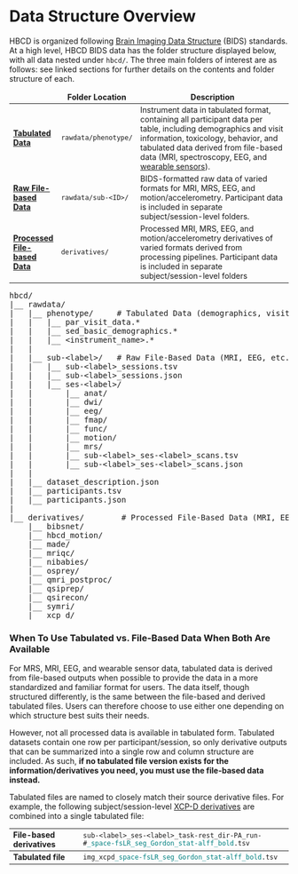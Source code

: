 
# Data Structure Overview
HBCD is organized following [Brain Imaging Data Structure](https://bids-specification.readthedocs.io/en/stable/) (BIDS) standards. At a high level, HBCD BIDS data has the folder structure displayed below, with all data nested under `hbcd/`. The three main folders of interest are as follows: see linked sections for further details on the contents and folder structure of each.

<table class="table-no-vertical-lines" style="width: 100%; border-collapse: collapse; table-layout: fixed; font-size: 14px;">
<thead>
<tr>
<td style="width: 10%;">&nbsp;</td>
<td style="width: 10%; text-align: center;"><b>Folder Location</b></td>
<td style="width: 70%; text-align: center;"><b>Description</b></td>
</tr>
</thead>
<tbody>
<tr>
<td><strong><a href="../phenotypes"><b>Tabulated Data</b></a></strong></td>
<td><code>rawdata/phenotype/</code></td>
<td style="word-wrap: break-word; white-space: normal;">Instrument data in tabulated format, containing all participant data per table, including demographics and visit information, toxicology, behavior, and tabulated data derived from file-based data (MRI, spectroscopy, EEG, and <a href="../../instruments/sensors/wearsensors">wearable sensors</a>).</td>
</tr>
<tr>
<td><strong><a href="../rawbids"><b>Raw File-based Data</b></a></strong></td>
<td><code>rawdata/sub-&lt;ID&gt;/</code></td>
<td style="word-wrap: break-word; white-space: normal;">BIDS-formatted raw data of varied formats for MRI, MRS, EEG, and motion/accelerometry. Participant data is included in separate subject/session-level folders.</td>
</tr>
<tr>
<td><strong><a href="../derivatives"><b>Processed File-based Data</b></a></strong></td>
<td><code>derivatives/</code></td>
<td style="word-wrap: break-word; white-space: normal;">Processed MRI, MRS, EEG, and motion/accelerometry derivatives of varied formats derived from processing pipelines. Participant data is included in separate subject/session-level folders</td>
</tr>
</tbody>
</table>


<pre class="folder-tree">
hbcd/
|__ rawdata/ 
|   |__ phenotype/     <span class="hashtag"># Tabulated Data (demographics, visit info, behavior, etc.)</span>
|   |   |__ par_visit_data.*
|   |   |__ sed_basic_demographics.*
|   |   |__ <span class="placeholder">&lt;instrument_name&gt;</span>.*
|   |
|   |__ sub-<span class="label">&lt;label&gt;</span>/   <span class="hashtag"># Raw File-Based Data (MRI, EEG, etc.)</span>
|   |   |__ sub-<span class="label">&lt;label&gt;</span>_sessions.tsv
|   |   |__ sub-<span class="label">&lt;label&gt;</span>_sessions.json
|   |   |__ ses-<span class="label">&lt;label&gt;</span>/
|   |       |__ anat/
|   |       |__ dwi/
|   |       |__ eeg/
|   |       |__ fmap/
|   |       |__ func/
|   |       |__ motion/
|   |       |__ mrs/
|   |       |__ sub-<span class="label">&lt;label&gt;</span>_ses-<span class="label">&lt;label&gt;</span>_scans.tsv
|   |       |__ sub-<span class="label">&lt;label&gt;</span>_ses-<span class="label">&lt;label&gt;</span>_scans.json
|   |
|   |__ dataset_description.json
|   |__ participants.tsv
|   |__ participants.json 
|
|__ derivatives/        <span class="hashtag"># Processed File-Based Data (MRI, EEG, etc.)</span>
    |__ bibsnet/
    |__ hbcd_motion/
    |__ made/
    |__ mriqc/
    |__ nibabies/
    |__ osprey/
    |__ qmri_postproc/
    |__ qsiprep/
    |__ qsirecon/
    |__ symri/
    |__ xcp_d/
</pre>


### When To Use Tabulated vs. File-Based Data When Both Are Available

For MRS, MRI, EEG, and wearable sensor data, tabulated data is derived from file-based outputs when possible to provide the data in a more standardized and familiar format for users. The data itself, though structured differently, is the same between the file-based and derived tabulated files. Users can therefore choose to use either one depending on which structure best suits their needs.

However, not all processed data is available in tabulated form. Tabulated datasets contain one row per participant/session, so only derivative outputs that can be summarized into a single row and column structure are included. As such, **if no tabulated file version exists for the information/derivatives you need, you must use the file-based data instead.**

Tabulated files are named to closely match their source derivative files. For example, the following subject/session-level <a href="../derivatives/#xcp-d-xcp_d" target="_blank">XCP-D derivatives</a> are combined into a single tabulated file:

<table class="table-no-vertical-lines" style="width: 100%; border-collapse: collapse; table-layout: fixed; font-size: 14px;">
<tr>
<td><b>File-based derivatives</b></td>
<td><code>sub-&lt;label&gt;_ses-&lt;label&gt;_task-rest_dir-PA_run-#<span style="color: teal;">_space-fsLR_seg_Gordon_stat-alff_bold</span>.tsv</code> </td>
</tr>
<tbody>
<tr>
<td><b>Tabulated file</b></td>
<td><code>img_xcpd<span style="color: teal;">_space-fsLR_seg_Gordon_stat-alff_bold</span>.tsv</code></td>
</tbody>
</table>

<br>

